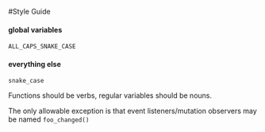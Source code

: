 #Style Guide



#### global variables

    ALL_CAPS_SNAKE_CASE

#### everything else

    snake_case
    
    
Functions should be verbs, regular variables should be nouns. 

The only allowable exception is that event listeners/mutation observers may be named `foo_changed()`

    
    

